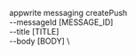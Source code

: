 appwrite messaging createPush \
        --messageId [MESSAGE_ID] \
        --title [TITLE] \
        --body [BODY] \














